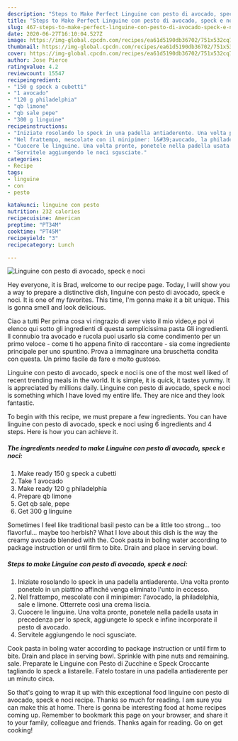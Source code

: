 ```yaml
---
description: "Steps to Make Perfect Linguine con pesto di avocado, speck e noci"
title: "Steps to Make Perfect Linguine con pesto di avocado, speck e noci"
slug: 467-steps-to-make-perfect-linguine-con-pesto-di-avocado-speck-e-noci
date: 2020-06-27T16:10:04.527Z
image: https://img-global.cpcdn.com/recipes/ea61d5190db36702/751x532cq70/linguine-con-pesto-di-avocado-speck-e-noci-recipe-main-photo.jpg
thumbnail: https://img-global.cpcdn.com/recipes/ea61d5190db36702/751x532cq70/linguine-con-pesto-di-avocado-speck-e-noci-recipe-main-photo.jpg
cover: https://img-global.cpcdn.com/recipes/ea61d5190db36702/751x532cq70/linguine-con-pesto-di-avocado-speck-e-noci-recipe-main-photo.jpg
author: Jose Pierce
ratingvalue: 4.2
reviewcount: 15547
recipeingredient:
- "150 g speck a cubetti"
- "1 avocado"
- "120 g philadelphia"
- "qb limone"
- "qb sale pepe"
- "300 g linguine"
recipeinstructions:
- "Iniziate rosolando lo speck in una padella antiaderente. Una volta pronto ponetelo in un piattino affinché venga eliminato l&#39;unto in eccesso."
- "Nel frattempo, mescolate con il minipimer: l&#39;avocado, la philadelphia, sale e limone. Otterrete così una crema liscia."
- "Cuocere le linguine. Una volta pronte, ponetele nella padella usata in precedenza per lo speck, aggiungete lo speck e infine incorporate il pesto di avocado."
- "Servitele aggiungendo le noci sgusciate."
categories:
- Recipe
tags:
- linguine
- con
- pesto

katakunci: linguine con pesto 
nutrition: 232 calories
recipecuisine: American
preptime: "PT34M"
cooktime: "PT45M"
recipeyield: "3"
recipecategory: Lunch

---
```



![Linguine con pesto di avocado, speck e noci](https://img-global.cpcdn.com/recipes/ea61d5190db36702/751x532cq70/linguine-con-pesto-di-avocado-speck-e-noci-recipe-main-photo.jpg)

Hey everyone, it is Brad, welcome to our recipe page. Today, I will show you a way to prepare a distinctive dish, linguine con pesto di avocado, speck e noci. It is one of my favorites. This time, I'm gonna make it a bit unique. This is gonna smell and look delicious.

Ciao a tutti Per prima cosa vi ringrazio di aver visto il mio video,e poi vi elenco qui sotto gli ingredienti di questa semplicissima pasta Gli ingredienti. Il connubio tra avocado e rucola puoi usarlo sia come condimento per un primo veloce - come ti ho appena finito di raccontare - sia come ingrediente principale per uno spuntino. Prova a immaginare una bruschetta condita con questa. Un primo facile da fare e molto gustoso.

Linguine con pesto di avocado, speck e noci is one of the most well liked of recent trending meals in the world. It is simple, it is quick, it tastes yummy. It is appreciated by millions daily. Linguine con pesto di avocado, speck e noci is something which I have loved my entire life. They are nice and they look fantastic.


To begin with this recipe, we must prepare a few ingredients. You can have linguine con pesto di avocado, speck e noci using 6 ingredients and 4 steps. Here is how you can achieve it.

<!--inarticleads1-->

##### The ingredients needed to make Linguine con pesto di avocado, speck e noci:

1. Make ready 150 g speck a cubetti
1. Take 1 avocado
1. Make ready 120 g philadelphia
1. Prepare qb limone
1. Get qb sale, pepe
1. Get 300 g linguine


Sometimes I feel like traditional basil pesto can be a little too strong… too flavorful… maybe too herbish? What I love about this dish is the way the creamy avocado blended with the. Cook pasta in boling water according to package instruction or until firm to bite. Drain and place in serving bowl. 

<!--inarticleads2-->

##### Steps to make Linguine con pesto di avocado, speck e noci:

1. Iniziate rosolando lo speck in una padella antiaderente. Una volta pronto ponetelo in un piattino affinché venga eliminato l&#39;unto in eccesso.
1. Nel frattempo, mescolate con il minipimer: l&#39;avocado, la philadelphia, sale e limone. Otterrete così una crema liscia.
1. Cuocere le linguine. Una volta pronte, ponetele nella padella usata in precedenza per lo speck, aggiungete lo speck e infine incorporate il pesto di avocado.
1. Servitele aggiungendo le noci sgusciate.


Cook pasta in boling water according to package instruction or until firm to bite. Drain and place in serving bowl. Sprinkle with pine nuts and remaining. sale. Preparate le Linguine con Pesto di Zucchine e Speck Croccante tagliando lo speck a listarelle. Fatelo tostare in una padella antiaderente per un minuto circa. 

So that's going to wrap it up with this exceptional food linguine con pesto di avocado, speck e noci recipe. Thanks so much for reading. I am sure you can make this at home. There is gonna be interesting food at home recipes coming up. Remember to bookmark this page on your browser, and share it to your family, colleague and friends. Thanks again for reading. Go on get cooking!

